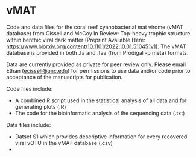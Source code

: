 # vMAT
Code and data files for the coral reef cyanobacterial mat virome (vMAT database) from  Cissell and McCoy In Review: Top-heavy trophic structure within benthic viral dark matter (Preprint Available Here: https://www.biorxiv.org/content/10.1101/2022.10.01.510451v1). The vMAT database is provided in both .fa and .faa (from Prodigal -p meta) formats.


Data are currently provided as private for peer review only. Please email Ethan (ecissell@unc.edu) for permissions to use data and/or code prior to acceptance of the manuscripts for publication.

Code files include:

- A combined R script used in the statistical analysis of all data and for generating plots (.R)
- The code for the bioinformatic analysis of the sequencing data (.txt)

Data files include:

- Datset S1 which provides descriptive information for every recovered viral vOTU in the vMAT database (.csv)
-
